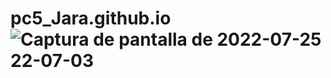 # pc5_Jara.github.io![Captura de pantalla de 2022-07-25 22-07-03](https://user-images.githubusercontent.com/79879867/180971277-d747fa56-b656-4d71-839f-5195785d3865.png)
